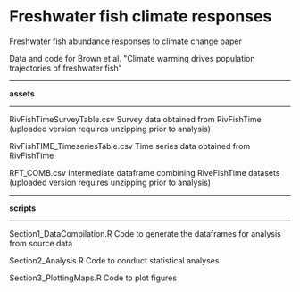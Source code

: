 # Freshwater fish climate responses

Freshwater fish abundance responses to climate change paper

Data and code for Brown et al. "Climate warming drives population trajectories of freshwater fish"


***

**assets**

***

RivFishTimeSurveyTable.csv Survey data obtained from RivFishTime (uploaded version requires unzipping prior to analysis)

RivFishTIME_TimeseriesTable.csv Time series data obtained from RivFishTime

RFT_COMB.csv Intermediate dataframe combining RiveFishTime datasets (uploaded version requires unzipping prior to analysis)

***

**scripts**

***

Section1_DataCompilation.R  Code to generate the dataframes for analysis from source data

Section2_Analysis.R  Code to conduct statistical analyses

Section3_PlottingMaps.R Code to plot figures
